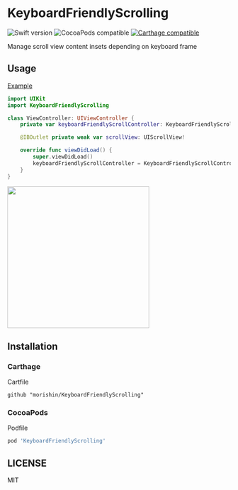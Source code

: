 # KeyboardFriendlyScrolling

![Swift version](https://img.shields.io/badge/swift-4.2-orange.svg)
![CocoaPods compatible](https://cocoapod-badges.herokuapp.com/v/KeyboardFriendlyScrolling/badge.png)
[![Carthage compatible](https://img.shields.io/badge/Carthage-compatible-4BC51D.svg?style=flat)](https://github.com/Carthage/Carthage)


Manage scroll view content insets depending on keyboard frame

## Usage
[Example](https://github.com/morishin/KeyboardFriendlyScrolling/tree/master/Example)

```swift
import UIKit
import KeyboardFriendlyScrolling

class ViewController: UIViewController {
    private var keyboardFriendlyScrollController: KeyboardFriendlyScrollController?

    @IBOutlet private weak var scrollView: UIScrollView!

    override func viewDidLoad() {
        super.viewDidLoad()
        keyboardFriendlyScrollController = KeyboardFriendlyScrollController(viewController: self, scrollView: scrollView).start()
    }
}

```

<img src="https://user-images.githubusercontent.com/1413408/33512092-0efe68ee-d76c-11e7-848f-b1bd170eb3e7.gif" width="320"/>

## Installation
### Carthage
Cartfile

```
github "morishin/KeyboardFriendlyScrolling"
```

### CocoaPods
Podfile

```ruby
pod 'KeyboardFriendlyScrolling'
```

## LICENSE
MIT
